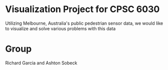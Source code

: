 # Visualization Project for CPSC 6030

Utilizing Melbourne, Australia's public pedestrian sensor data, we would like to visualize and solve various problems with this data

# Group

Richard Garcia and Ashton Sobeck
